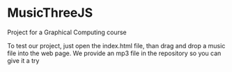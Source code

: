 # MusicThreeJS
Project for a Graphical Computing course

To test our project, just open the index.html file, than drag and drop a music file into the web page. We provide an mp3 file in the repository so you can give it a try
